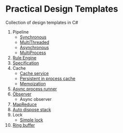 # Practical Design Templates

Collection of design templates in C#

1. Pipeline
	- [Synchronous](src/DesignPatternsLibrary/Pipeline/Synchronous)
	- [MultiThreaded](src/DesignPatternsLibrary/Pipeline/MultiThreaded)
	- [Asynchronous](src/DesignPatternsLibrary/Pipeline/Asynchronous)
	- [MultiProcess](src/DesignPatternsLibrary/Pipeline/MultiProcess)
2. [Rule Engine](src/DesignPatternsLibrary/RuleEngine)
3. [Specification](src/DesignPatternsLibrary/Specification)
4. Cache
	- [Cache service](src/DesignPatternsLibrary/Cache/MemoryCacheService)
	- [Persistent in process cache](src/DesignPatternsLibrary/Cache/PersistentInProcessCache)
	- [Memoization](src/DesignPatternsLibrary/Cache/Memoization)
5. [Async process runner](src/DesignPatternsLibrary/ProcessRunner)
6. [Observer](src/DesignPatternsLibrary/Observer)
	- Async observer
7. [MapReduce](src/DesignPatternsLibrary/MapReduce)
8. [Auto dispose stack](src/DesignPatternsLibrary/Disposable/AutoDisposeStack.cs)
9. Lock
	- [Simple lock](src/DesignPatternsLibrary/Lock/SimpleLock)
10. [Ring buffer](src/DesignPatternsLibrary/RingBuffer)
